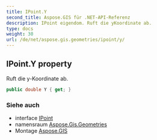 ```yaml
---
title: IPoint.Y
second_title: Aspose.GIS für .NET-API-Referenz
description: IPoint eigendom. Ruft die yKoordinate ab.
type: docs
weight: 30
url: /de/net/aspose.gis.geometries/ipoint/y/
---
```

## IPoint.Y property

Ruft die y-Koordinate ab.

```csharp
public double Y { get; }
```

### Siehe auch

* interface [IPoint](../)
* namensraum [Aspose.Gis.Geometries](../../ipoint/)
* Montage [Aspose.GIS](../../../)


